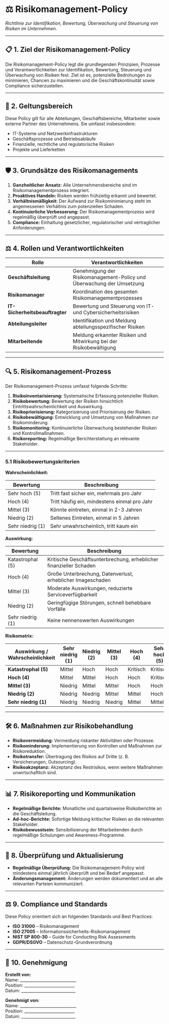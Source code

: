# ⚖ **Risikomanagement-Policy**  

*Richtlinie zur Identifikation, Bewertung, Überwachung und Steuerung von Risiken im Unternehmen.*  

---

## 📋 **1. Ziel der Risikomanagement-Policy**  

Die Risikomanagement-Policy legt die grundlegenden Prinzipien, Prozesse und Verantwortlichkeiten zur Identifikation, Bewertung, Steuerung und Überwachung von Risiken fest. Ziel ist es, potenzielle Bedrohungen zu minimieren, Chancen zu maximieren und die Geschäftskontinuität sowie Compliance sicherzustellen.

---

## 📑 **2. Geltungsbereich**  

Diese Policy gilt für alle Abteilungen, Geschäftsbereiche, Mitarbeiter sowie externe Partner des Unternehmens. Sie umfasst insbesondere:  
- IT-Systeme und Netzwerkinfrastrukturen  
- Geschäftsprozesse und Betriebsabläufe  
- Finanzielle, rechtliche und regulatorische Risiken  
- Projekte und Lieferketten  

---

## 🛡 **3. Grundsätze des Risikomanagements**  

1. **Ganzheitlicher Ansatz:** Alle Unternehmensbereiche sind im Risikomanagementprozess integriert.  
2. **Proaktives Handeln:** Risiken werden frühzeitig erkannt und bewertet.  
3. **Verhältnismäßigkeit:** Der Aufwand zur Risikominimierung steht im angemessenen Verhältnis zum potenziellen Schaden.  
4. **Kontinuierliche Verbesserung:** Der Risikomanagementprozess wird regelmäßig überprüft und angepasst.  
5. **Compliance:** Einhaltung gesetzlicher, regulatorischer und vertraglicher Anforderungen.  

---

## ⚖ **4. Rollen und Verantwortlichkeiten**  

| **Rolle**                     | **Verantwortlichkeiten**                                                     |  
|-------------------------------|------------------------------------------------------------------------------|  
| **Geschäftsleitung**           | Genehmigung der Risikomanagement-Policy und Überwachung der Umsetzung        |  
| **Risikomanager**              | Koordination des gesamten Risikomanagementprozesses                         |  
| **IT-Sicherheitsbeauftragter** | Bewertung und Steuerung von IT- und Cybersicherheitsrisiken                 |  
| **Abteilungsleiter**           | Identifikation und Meldung abteilungsspezifischer Risiken                   |  
| **Mitarbeitende**              | Meldung erkannter Risiken und Mitwirkung bei der Risikobewältigung           |  

---

## 🔍 **5. Risikomanagement-Prozess**  

Der Risikomanagement-Prozess umfasst folgende Schritte:  

1. **Risikoinventarisierung:** Systematische Erfassung potenzieller Risiken.  
2. **Risikobewertung:** Bewertung der Risiken hinsichtlich Eintrittswahrscheinlichkeit und Auswirkung.  
3. **Risikopriorisierung:** Kategorisierung und Priorisierung der Risiken.  
4. **Risikobewältigung:** Entwicklung und Umsetzung von Maßnahmen zur Risikominderung.  
5. **Risikomonitoring:** Kontinuierliche Überwachung bestehender Risiken und Kontrollmaßnahmen.  
6. **Risikoreporting:** Regelmäßige Berichterstattung an relevante Stakeholder.  

---

### 5.1 **Risikobewertungskriterien**  

**Wahrscheinlichkeit:**  

| **Bewertung**        | **Beschreibung**                                         |  
|----------------------|---------------------------------------------------------|  
| Sehr hoch (5)        | Tritt fast sicher ein, mehrmals pro Jahr                |  
| Hoch (4)             | Tritt häufig ein, mindestens einmal pro Jahr            |  
| Mittel (3)           | Könnte eintreten, einmal in 2-3 Jahren                  |  
| Niedrig (2)          | Seltenes Eintreten, einmal in 5 Jahren                  |  
| Sehr niedrig (1)     | Sehr unwahrscheinlich, tritt kaum ein                   |  

**Auswirkung:**  

| **Bewertung**        | **Beschreibung**                                         |  
|----------------------|---------------------------------------------------------|  
| Katastrophal (5)     | Kritische Geschäftsunterbrechung, erheblicher finanzieller Schaden |  
| Hoch (4)             | Große Unterbrechung, Datenverlust, erheblicher Imageschaden |  
| Mittel (3)           | Moderate Auswirkungen, reduzierte Serviceverfügbarkeit |  
| Niedrig (2)          | Geringfügige Störungen, schnell behebbare Vorfälle     |  
| Sehr niedrig (1)     | Keine nennenswerten Auswirkungen                        |  

**Risikomatrix:**  

| **Auswirkung** / **Wahrscheinlichkeit** | **Sehr niedrig (1)** | **Niedrig (2)** | **Mittel (3)** | **Hoch (4)** | **Sehr hoch (5)** |  
|-----------------------------------------|----------------------|----------------|---------------|-------------|-------------------|  
| **Katastrophal (5)**                    | Mittel               | Hoch           | Hoch          | Kritisch    | Kritisch          |  
| **Hoch (4)**                            | Mittel               | Mittel         | Hoch          | Hoch        | Kritisch          |  
| **Mittel (3)**                          | Niedrig              | Mittel         | Mittel        | Hoch        | Hoch              |  
| **Niedrig (2)**                         | Niedrig              | Niedrig        | Mittel        | Mittel      | Hoch              |  
| **Sehr niedrig (1)**                    | Niedrig              | Niedrig        | Niedrig       | Mittel      | Mittel            |  

---

## 🛠 **6. Maßnahmen zur Risikobehandlung**  

- **Risikovermeidung:** Vermeidung riskanter Aktivitäten oder Prozesse.  
- **Risikominderung:** Implementierung von Kontrollen und Maßnahmen zur Risikoreduktion.  
- **Risikotransfer:** Übertragung des Risikos auf Dritte (z. B. Versicherungen, Outsourcing).  
- **Risikoakzeptanz:** Akzeptanz des Restrisikos, wenn weitere Maßnahmen unwirtschaftlich sind.  

---

## 📊 **7. Risikoreporting und Kommunikation**  

- **Regelmäßige Berichte:** Monatliche und quartalsweise Risikoberichte an die Geschäftsleitung.  
- **Ad-hoc-Berichte:** Sofortige Meldung kritischer Risiken an die relevanten Stakeholder.  
- **Risikobewusstsein:** Sensibilisierung der Mitarbeitenden durch regelmäßige Schulungen und Awareness-Programme.  

---

## 📅 **8. Überprüfung und Aktualisierung**  

- **Regelmäßige Überprüfung:** Die Risikomanagement-Policy wird mindestens einmal jährlich überprüft und bei Bedarf angepasst.  
- **Änderungsmanagement:** Änderungen werden dokumentiert und an alle relevanten Parteien kommuniziert.  

---

## ⚖ **9. Compliance und Standards**  

Diese Policy orientiert sich an folgenden Standards und Best Practices:  
- **ISO 31000** – Risikomanagement  
- **ISO 27005** – Informationssicherheits-Risikomanagement  
- **NIST SP 800-30** – Guide for Conducting Risk Assessments  
- **GDPR/DSGVO** – Datenschutz-Grundverordnung  

---

## 📝 **10. Genehmigung**  

**Erstellt von:**  
Name: ____________________________  
Position: _________________________  
Datum: ___________________________  

**Genehmigt von:**  
Name: ____________________________  
Position: _________________________  
Datum: ___________________________  